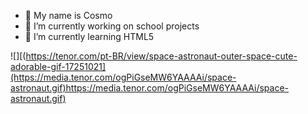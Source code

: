 
- 🤙 My name is Cosmo
- 🔭 I’m currently working on school projects
- 🌱 I’m currently learning HTML5

![][(https://tenor.com/pt-BR/view/space-astronaut-outer-space-cute-adorable-gif-17251021](https://media.tenor.com/ogPiGseMW6YAAAAi/space-astronaut.gif)https://media.tenor.com/ogPiGseMW6YAAAAi/space-astronaut.gif)
